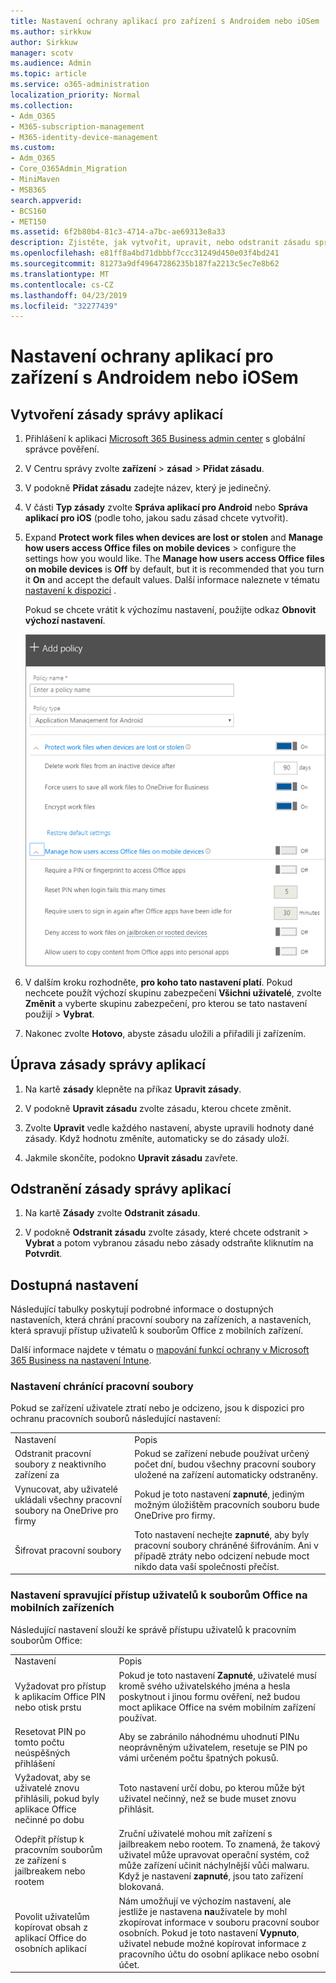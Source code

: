 ```yaml
---
title: Nastavení ochrany aplikací pro zařízení s Androidem nebo iOSem
ms.author: sirkkuw
author: Sirkkuw
manager: scotv
ms.audience: Admin
ms.topic: article
ms.service: o365-administration
localization_priority: Normal
ms.collection:
- Adm_O365
- M365-subscription-management
- M365-identity-device-management
ms.custom:
- Adm_O365
- Core_O365Admin_Migration
- MiniMaven
- MSB365
search.appverid:
- BCS160
- MET150
ms.assetid: 6f2b80b4-81c3-4714-a7bc-ae69313e8a33
description: Zjistěte, jak vytvořit, upravit, nebo odstranit zásadu správy aplikace a ochrana souborů práce na Android nebo iOS zařízení.
ms.openlocfilehash: e81ff8a4bd71dbbbf7ccc31249d450e03f4bd241
ms.sourcegitcommit: 81273a9df49647286235b187fa2213c5ec7e8b62
ms.translationtype: MT
ms.contentlocale: cs-CZ
ms.lasthandoff: 04/23/2019
ms.locfileid: "32277439"
---
```

# <a name="set-app-protection-settings-for-android-or-ios-devices"></a>Nastavení ochrany aplikací pro zařízení s Androidem nebo iOSem

## <a name="create-an-app-management-policy"></a>Vytvoření zásady správy aplikací

1. Přihlášení k aplikaci [Microsoft 365 Business admin center](https://go.microsoft.com/fwlink/p/?linkid=837890) s globální správce pověření. 
    
2. V Centru správy zvolte **zařízení** \> **zásad** \> **Přidat zásadu**.
  
3. V podokně **Přidat zásadu** zadejte název, který je jedinečný. 
    
4. V části **Typ zásady** zvolte **Správa aplikací pro Android** nebo **Správa aplikací pro iOS** (podle toho, jakou sadu zásad chcete vytvořit). 
    
5. Expand **Protect work files when devices are lost or stolen** and **Manage how users access Office files on mobile devices** \> configure the settings how you would like. The **Manage how users access Office files on mobile devices** is **Off** by default, but it is recommended that you turn it **On** and accept the default values. Další informace naleznete v tématu [nastavení k dispozici](#available-settings) . 
    
    Pokud se chcete vrátit k výchozímu nastavení, použijte odkaz **Obnovit výchozí nastavení**. 
    
    ![Screenshot of Create a policy with Application management for Android selected](media/eabbe06d-ac0a-4f3a-8630-68c808b1e662.png)
  
6. V dalším kroku rozhodněte, **pro koho tato nastavení platí**. Pokud nechcete použít výchozí skupinu zabezpečení **Všichni uživatelé**, zvolte **Změnit** a vyberte skupinu zabezpečení, pro kterou se tato nastavení použijí \> **Vybrat**.
    
7. Nakonec zvolte **Hotovo**, abyste zásadu uložili a přiřadili ji zařízením. 
    
## <a name="edit-an-app-management-policy"></a>Úprava zásady správy aplikací

1. Na kartě **zásady** klepněte na příkaz **Upravit zásady**.
    
2. V podokně **Upravit zásadu** zvolte zásadu, kterou chcete změnit. 
    
3. Zvolte **Upravit** vedle každého nastavení, abyste upravili hodnoty dané zásady. Když hodnotu změníte, automaticky se do zásady uloží. 
    
4. Jakmile skončíte, podokno **Upravit zásadu** zavřete. 
    
## <a name="delete-an-app-management-policy"></a>Odstranění zásady správy aplikací

1. Na kartě **Zásady** zvolte **Odstranit zásadu**.
    
2. V podokně **Odstranit zásadu** zvolte zásady, které chcete odstranit \> **Vybrat** a potom vybranou zásadu nebo zásady odstraňte kliknutím na **Potvrdit**. 
    
## <a name="available-settings"></a>Dostupná nastavení

Následující tabulky poskytují podrobné informace o dostupných nastaveních, která chrání pracovní soubory na zařízeních, a nastaveních, která spravují přístup uživatelů k souborům Office z mobilních zařízení.
  
 Další informace najdete v tématu o [mapování funkcí ochrany v Microsoft 365 Business na nastavení Intune](map-protection-features-to-intune-settings.md). 
  
### <a name="settings-that-protect-work-files"></a>Nastavení chránící pracovní soubory

Pokud se zařízení uživatele ztratí nebo je odcizeno, jsou k dispozici pro ochranu pracovních souborů následující nastavení:
  
|||
|:-----|:-----|
|Nastavení  <br/> |Popis  <br/> |
|Odstranit pracovní soubory z neaktivního zařízení za  <br/> |Pokud se zařízení nebude používat určený počet dní, budou všechny pracovní soubory uložené na zařízení automaticky odstraněny.  <br/> |
|Vynucovat, aby uživatelé ukládali všechny pracovní soubory na OneDrive pro firmy  <br/> |Pokud je toto nastavení **zapnuté**, jediným možným úložištěm pracovních souboru bude OneDrive pro firmy.  <br/> |
|Šifrovat pracovní soubory  <br/> |Toto nastavení nechejte **zapnuté**, aby byly pracovní soubory chráněné šifrováním. Ani v případě ztráty nebo odcizení nebude moct nikdo data vaší společnosti přečíst.  <br/> |
   
### <a name="settings-that-control-how-users-access-office-files-on-mobile-devices"></a>Nastavení spravující přístup uživatelů k souborům Office na mobilních zařízeních

Následující nastavení slouží ke správě přístupu uživatelů k pracovním souborům Office:
  
|||
|:-----|:-----|
|Nastavení  <br/> |Popis  <br/> |
|Vyžadovat pro přístup k aplikacím Office PIN nebo otisk prstu  <br/> |Pokud je toto nastavení **Zapnuté**, uživatelé musí kromě svého uživatelského jména a hesla poskytnout i jinou formu ověření, než budou moct aplikace Office na svém mobilním zařízení používat.  <br/> |
|Resetovat PIN po tomto počtu neúspěšných přihlášení  <br/> |Aby se zabránilo náhodnému uhodnutí PINu neoprávněným uživatelem, resetuje se PIN po vámi určeném počtu špatných pokusů.  <br/> |
|Vyžadovat, aby se uživatelé znovu přihlásili, pokud byly aplikace Office nečinné po dobu  <br/> |Toto nastavení určí dobu, po kterou může být uživatel nečinný, než se bude muset znovu přihlásit.  <br/> |
|Odepřít přístup k pracovním souborům ze zařízení s jailbreakem nebo rootem  <br/> |Zruční uživatelé mohou mít zařízení s jailbreakem nebo rootem. To znamená, že takový uživatel může upravovat operační systém, což může zařízení učinit náchylnější vůči malwaru. Když je nastavení **zapnuté**, jsou tato zařízení blokovaná.  <br/> |
|Povolit uživatelům kopírovat obsah z aplikací Office do osobních aplikací  <br/> |Nám umožňují ve výchozím nastavení, ale jestliže je nastavena **na**uživatele by mohl zkopírovat informace v souboru pracovní soubor osobních. Pokud je toto nastavení **Vypnuto**, uživatel nebude možné kopírovat informace z pracovního účtu do osobní aplikace nebo osobní účet.  <br/> |
   

  

